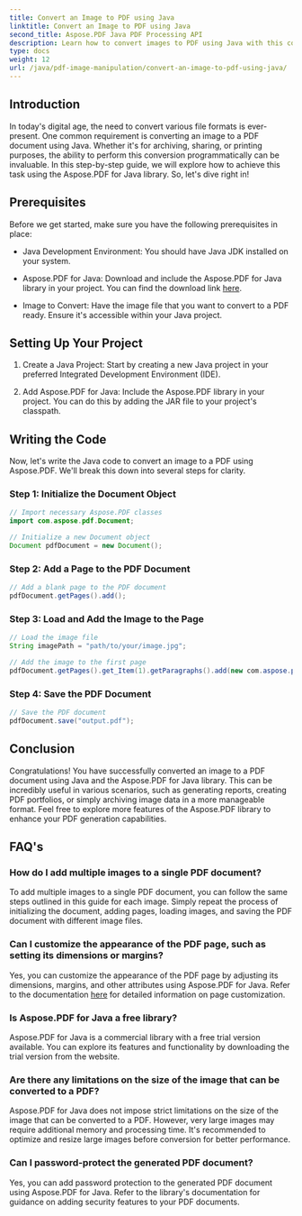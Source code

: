 ```yaml
---
title: Convert an Image to PDF using Java
linktitle: Convert an Image to PDF using Java
second_title: Aspose.PDF Java PDF Processing API
description: Learn how to convert images to PDF using Java with this comprehensive guide. Step-by-step instructions and code examples included.
type: docs
weight: 12
url: /java/pdf-image-manipulation/convert-an-image-to-pdf-using-java/
---
```


## Introduction

In today's digital age, the need to convert various file formats is ever-present. One common requirement is converting an image to a PDF document using Java. Whether it's for archiving, sharing, or printing purposes, the ability to perform this conversion programmatically can be invaluable. In this step-by-step guide, we will explore how to achieve this task using the Aspose.PDF for Java library. So, let's dive right in!

## Prerequisites

Before we get started, make sure you have the following prerequisites in place:

- Java Development Environment: You should have Java JDK installed on your system.

- Aspose.PDF for Java: Download and include the Aspose.PDF for Java library in your project. You can find the download link [here](https://releases.aspose.com/pdf/java/).

- Image to Convert: Have the image file that you want to convert to a PDF ready. Ensure it's accessible within your Java project.

## Setting Up Your Project

1. Create a Java Project: Start by creating a new Java project in your preferred Integrated Development Environment (IDE).

2. Add Aspose.PDF for Java: Include the Aspose.PDF library in your project. You can do this by adding the JAR file to your project's classpath.

## Writing the Code

Now, let's write the Java code to convert an image to a PDF using Aspose.PDF. We'll break this down into several steps for clarity.

### Step 1: Initialize the Document Object

```java
// Import necessary Aspose.PDF classes
import com.aspose.pdf.Document;

// Initialize a new Document object
Document pdfDocument = new Document();
```

### Step 2: Add a Page to the PDF Document

```java
// Add a blank page to the PDF document
pdfDocument.getPages().add();
```

### Step 3: Load and Add the Image to the Page

```java
// Load the image file
String imagePath = "path/to/your/image.jpg";

// Add the image to the first page
pdfDocument.getPages().get_Item(1).getParagraphs().add(new com.aspose.pdf.Image(imagePath));
```

### Step 4: Save the PDF Document

```java
// Save the PDF document
pdfDocument.save("output.pdf");
```

## Conclusion

Congratulations! You have successfully converted an image to a PDF document using Java and the Aspose.PDF for Java library. This can be incredibly useful in various scenarios, such as generating reports, creating PDF portfolios, or simply archiving image data in a more manageable format. Feel free to explore more features of the Aspose.PDF library to enhance your PDF generation capabilities.

## FAQ's

### How do I add multiple images to a single PDF document?

To add multiple images to a single PDF document, you can follow the same steps outlined in this guide for each image. Simply repeat the process of initializing the document, adding pages, loading images, and saving the PDF document with different image files.

### Can I customize the appearance of the PDF page, such as setting its dimensions or margins?

Yes, you can customize the appearance of the PDF page by adjusting its dimensions, margins, and other attributes using Aspose.PDF for Java. Refer to the documentation [here](https://reference.aspose.com/pdf/java/) for detailed information on page customization.

### Is Aspose.PDF for Java a free library?

Aspose.PDF for Java is a commercial library with a free trial version available. You can explore its features and functionality by downloading the trial version from the website.

### Are there any limitations on the size of the image that can be converted to a PDF?

Aspose.PDF for Java does not impose strict limitations on the size of the image that can be converted to a PDF. However, very large images may require additional memory and processing time. It's recommended to optimize and resize large images before conversion for better performance.

### Can I password-protect the generated PDF document?

Yes, you can add password protection to the generated PDF document using Aspose.PDF for Java. Refer to the library's documentation for guidance on adding security features to your PDF documents.
